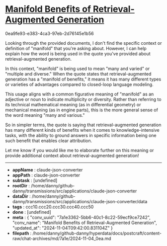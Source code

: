 # [Manifold Benefits of Retrieval-Augmented Generation](https://claude.ai/chat/7a1e3362-5bb6-40c1-8c22-59ecf9ce7242)

0ea9fe93-e383-4ca3-97eb-2d76145e1b56

 Looking through the provided documents, I don't find the specific context or definition of "manifold" that you're asking about. However, I can help explain how the word is being used in the quote you've provided about retrieval-augmented generation.

In this context, "manifold" is being used to mean "many and varied" or "multiple and diverse." When the quote states that retrieval-augmented generation has a "manifold of benefits," it means it has many different types or varieties of advantages compared to closed-loop language modeling.

This usage aligns with a common figurative meaning of "manifold" as an adjective or noun to indicate multiplicity or diversity. Rather than referring to its technical mathematical meaning (as in differential geometry) or mechanical meaning (as in engine parts), this is the more general sense of the word meaning "many and various."

So in simpler terms, the quote is saying that retrieval-augmented generation has many different kinds of benefits when it comes to knowledge-intensive tasks, with the ability to ground answers in specific information being one such benefit that enables clear attribution.

Let me know if you would like me to elaborate further on this meaning or provide additional context about retrieval-augmented generation!

---

* **appName** : claude-json-converter
* **appPath** : claude-json-converter
* **subtask** : [undefined]
* **rootDir** : /home/danny/github-danny/transmissions/src/applications/claude-json-converter
* **dataDir** : /home/danny/github-danny/transmissions/src/applications/claude-json-converter/data
* **tags** : ccc10.ccc20.ccc30.ccc40.ccc50
* **done** : [undefined]
* **meta** : {
  "conv_uuid": "7a1e3362-5bb6-40c1-8c22-59ecf9ce7242",
  "conv_name": "Manifold Benefits of Retrieval-Augmented Generation",
  "updated_at": "2024-11-04T09:42:00.831104Z"
}
* **filepath** : /home/danny/github-danny/hyperdata/docs/postcraft/content-raw/chat-archives/md/7a1e/2024-11-04_0ea.md